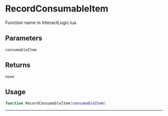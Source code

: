 # RecordConsumableItem
Function name in InteractLogic.lua
## Parameters
`consumableItem`
## Returns
`none`
## Usage
```lua
function RecordConsumableItem(consumableItem)
```
---
